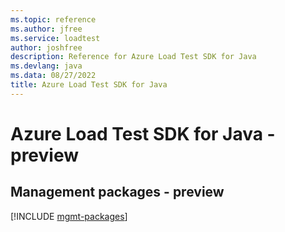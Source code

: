 ```yaml
---
ms.topic: reference
ms.author: jfree
ms.service: loadtest
author: joshfree
description: Reference for Azure Load Test SDK for Java
ms.devlang: java
ms.data: 08/27/2022
title: Azure Load Test SDK for Java
---
```

# Azure Load Test SDK for Java - preview

## Management packages - preview
[!INCLUDE [mgmt-packages](load-test-mgmt-index.md)]
